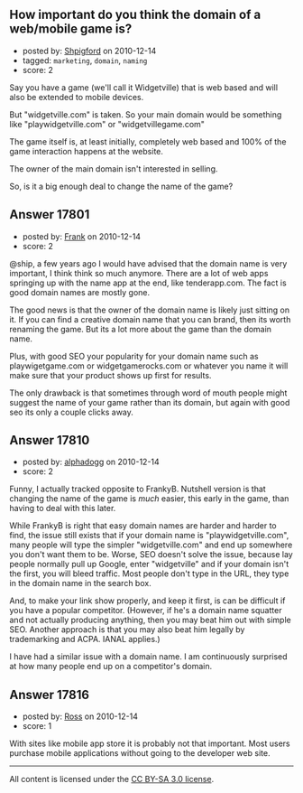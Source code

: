 ## How important do you think the domain of a web/mobile game is?

- posted by: [Shpigford](https://stackexchange.com/users/-1/5308-shpigford) on 2010-12-14
- tagged: `marketing`, `domain`, `naming`
- score: 2

Say you have a game (we'll call it Widgetville) that is web based and will also be extended to mobile devices.

But "widgetville.com" is taken. So your main domain would be something like "playwidgetville.com" or "widgetvillegame.com"

The game itself is, at least initially, completely web based and 100% of the game interaction happens at the website.

The owner of the main domain isn't interested in selling.

So, is it a big enough deal to change the name of the game?


## Answer 17801

- posted by: [Frank](https://stackexchange.com/users/-1/4858-frank) on 2010-12-14
- score: 2

@ship, a few years ago I would have advised that the domain name is very important, I think think so much anymore.  There are a lot of web apps springing up with the name app at the end, like tenderapp.com.  The fact is good domain names are mostly gone.

The good news is that the owner of the domain name is likely just sitting on it.  If you can find a creative domain name that you can brand, then its worth renaming the game.  But its a lot more about the game than the domain name.

Plus, with good SEO your popularity for your domain name such as playwigetgame.com or widgetgamerocks.com or whatever you name it will make sure that your product shows up first for results.  

The only drawback is that sometimes through word of mouth people might suggest the name of your game rather than its domain, but again with good seo its only a couple clicks away.




## Answer 17810

- posted by: [alphadogg](https://stackexchange.com/users/-1/3197-alphadogg) on 2010-12-14
- score: 2

Funny, I actually tracked opposite to FrankyB. Nutshell version is that changing the name of the game is *much* easier, this early in the game, than having to deal with this later. 

While FrankyB is right that easy domain names are harder and harder to find, the issue still exists that if your domain name is "playwidgetville.com", many people will type the simpler "widgetville.com" and end up somewhere you don't want them to be. Worse, SEO doesn't solve the issue, because lay people normally pull up Google, enter "widgetville" and if your domain isn't the first, you will bleed traffic. Most people don't type in the URL, they type in the domain name in the search box. 

And, to make your link show properly, and keep it first, is can be difficult if you have a popular competitor. (However, if he's a domain name squatter and not actually producing anything, then you may beat him out with simple SEO. Another approach is that you may also beat him legally by trademarking and ACPA. IANAL applies.)

I have had a similar issue with a domain name. I am continuously surprised at how many people end up on a competitor's domain. 




## Answer 17816

- posted by: [Ross](https://stackexchange.com/users/-1/1390-ross) on 2010-12-14
- score: 1

With sites like mobile app store it is probably not that important. Most users purchase mobile applications without going to the developer web site.



---

All content is licensed under the [CC BY-SA 3.0 license](https://creativecommons.org/licenses/by-sa/3.0/).

